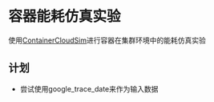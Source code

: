 # 容器能耗仿真实验
使用[ContainerCloudSim](https://github.com/Cloudslab/cloudsim)进行容器在集群环境中的能耗仿真实验

## 计划
- 尝试使用google_trace_date来作为输入数据

